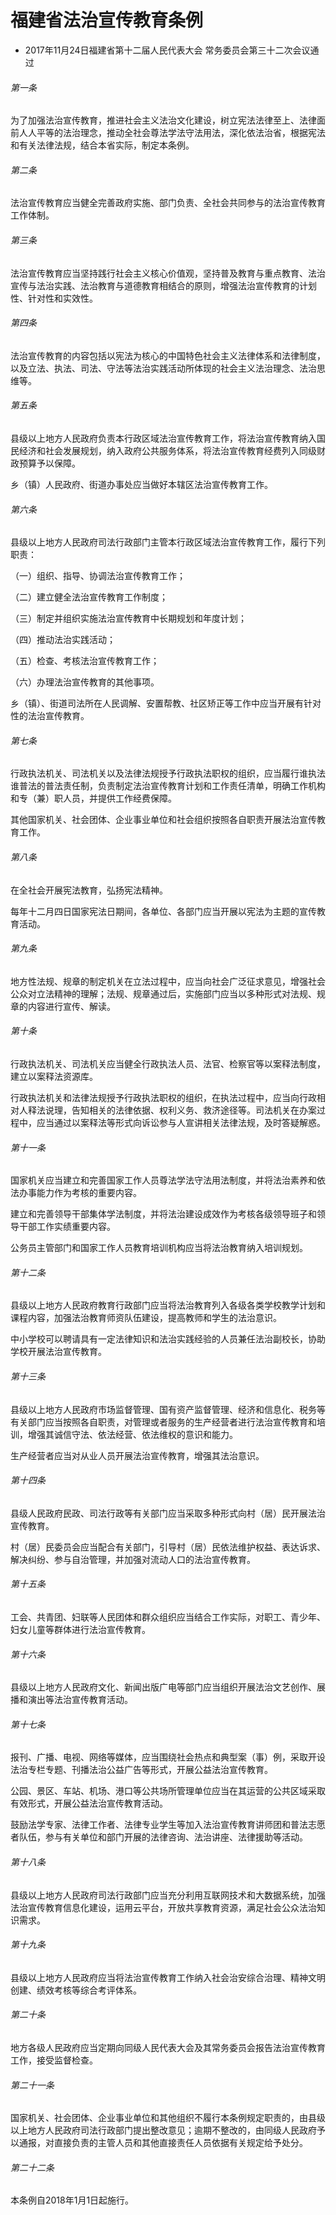 # 福建省法治宣传教育条例

- 2017年11月24日福建省第十二届人民代表大会
常务委员会第三十二次会议通过

<!-- INFO END -->

###### 第一条

为了加强法治宣传教育，推进社会主义法治文化建设，树立宪法法律至上、法律面前人人平等的法治理念，推动全社会尊法学法守法用法，深化依法治省，根据宪法和有关法律法规，结合本省实际，制定本条例。

###### 第二条

法治宣传教育应当健全完善政府实施、部门负责、全社会共同参与的法治宣传教育工作体制。

###### 第三条

法治宣传教育应当坚持践行社会主义核心价值观，坚持普及教育与重点教育、法治宣传与法治实践、法治教育与道德教育相结合的原则，增强法治宣传教育的计划性、针对性和实效性。

###### 第四条

法治宣传教育的内容包括以宪法为核心的中国特色社会主义法律体系和法律制度，以及立法、执法、司法、守法等法治实践活动所体现的社会主义法治理念、法治思维等。

###### 第五条

县级以上地方人民政府负责本行政区域法治宣传教育工作，将法治宣传教育纳入国民经济和社会发展规划，纳入政府公共服务体系，将法治宣传教育经费列入同级财政预算予以保障。

乡（镇）人民政府、街道办事处应当做好本辖区法治宣传教育工作。

###### 第六条

县级以上地方人民政府司法行政部门主管本行政区域法治宣传教育工作，履行下列职责：

（一）组织、指导、协调法治宣传教育工作；

（二）建立健全法治宣传教育工作制度；

（三）制定并组织实施法治宣传教育中长期规划和年度计划；

（四）推动法治实践活动；

（五）检查、考核法治宣传教育工作；

（六）办理法治宣传教育的其他事项。

乡（镇）、街道司法所在人民调解、安置帮教、社区矫正等工作中应当开展有针对性的法治宣传教育。

###### 第七条

行政执法机关、司法机关以及法律法规授予行政执法职权的组织，应当履行谁执法谁普法的普法责任制，负责制定法治宣传教育计划和工作责任清单，明确工作机构和专（兼）职人员，并提供工作经费保障。

其他国家机关、社会团体、企业事业单位和社会组织按照各自职责开展法治宣传教育工作。

###### 第八条

在全社会开展宪法教育，弘扬宪法精神。

每年十二月四日国家宪法日期间，各单位、各部门应当开展以宪法为主题的宣传教育活动。

###### 第九条

地方性法规、规章的制定机关在立法过程中，应当向社会广泛征求意见，增强社会公众对立法精神的理解；法规、规章通过后，实施部门应当以多种形式对法规、规章的内容进行宣传、解读。

###### 第十条

行政执法机关、司法机关应当健全行政执法人员、法官、检察官等以案释法制度，建立以案释法资源库。

行政执法机关和法律法规授予行政执法职权的组织，在执法过程中，应当向行政相对人释法说理，告知相关的法律依据、权利义务、救济途径等。司法机关在办案过程中，应当通过以案释法等形式向诉讼参与人宣讲相关法律法规，及时答疑解惑。

###### 第十一条

国家机关应当建立和完善国家工作人员尊法学法守法用法制度，并将法治素养和依法办事能力作为考核的重要内容。

建立和完善领导干部集体学法制度，并将法治建设成效作为考核各级领导班子和领导干部工作实绩重要内容。

公务员主管部门和国家工作人员教育培训机构应当将法治教育纳入培训规划。

###### 第十二条

县级以上地方人民政府教育行政部门应当将法治教育列入各级各类学校教学计划和课程内容，加强法治教育师资队伍建设，提高教师和学生的法治意识。

中小学校可以聘请具有一定法律知识和法治实践经验的人员兼任法治副校长，协助学校开展法治宣传教育。

###### 第十三条

县级以上地方人民政府市场监督管理、国有资产监督管理、经济和信息化、税务等有关部门应当按照各自职责，对管理或者服务的生产经营者进行法治宣传教育和培训，增强其诚信守法、依法经营、依法维权的意识和能力。

生产经营者应当对从业人员开展法治宣传教育，增强其法治意识。

###### 第十四条

县级人民政府民政、司法行政等有关部门应当采取多种形式向村（居）民开展法治宣传教育。

村（居）民委员会应当配合有关部门，引导村（居）民依法维护权益、表达诉求、解决纠纷、参与自治管理，并加强对流动人口的法治宣传教育。

###### 第十五条

工会、共青团、妇联等人民团体和群众组织应当结合工作实际，对职工、青少年、妇女儿童等群体进行法治宣传教育。

###### 第十六条

县级以上地方人民政府文化、新闻出版广电等部门应当组织开展法治文艺创作、展播和演出等法治宣传教育活动。

###### 第十七条

报刊、广播、电视、网络等媒体，应当围绕社会热点和典型案（事）例，采取开设法治专栏专题、刊播法治公益广告等形式，开展公益法治宣传教育。

公园、景区、车站、机场、港口等公共场所管理单位应当在其运营的公共区域采取有效形式，开展公益法治宣传教育活动。

鼓励法学专家、法律工作者、法律专业学生等加入法治宣传教育讲师团和普法志愿者队伍，参与有关单位和部门开展的法律咨询、法治讲座、法律援助等活动。

###### 第十八条

县级以上地方人民政府司法行政部门应当充分利用互联网技术和大数据系统，加强法治宣传教育信息化建设，运用云平台，开放共享教育资源，满足社会公众法治知识需求。

###### 第十九条

县级以上地方人民政府应当将法治宣传教育工作纳入社会治安综合治理、精神文明创建、绩效考核等综合考评体系。

###### 第二十条

地方各级人民政府应当定期向同级人民代表大会及其常务委员会报告法治宣传教育工作，接受监督检查。

###### 第二十一条

国家机关、社会团体、企业事业单位和其他组织不履行本条例规定职责的，由县级以上地方人民政府司法行政部门提出整改意见；逾期不整改的，由同级人民政府予以通报，对直接负责的主管人员和其他直接责任人员依据有关规定给予处分。

###### 第二十二条

本条例自2018年1月1日起施行。
